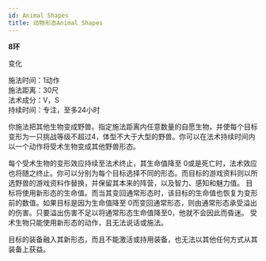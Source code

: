 ```yaml
---
id: Animal Shapes
title: 动物形态Animal Shapes
---
```


**8环**

变化

施法时间：1动作  
施法距离：30尺  
法术成分：V，S  
持续时间：专注，至多24小时  


你施法把其他生物变成野兽。指定施法距离内任意数量的自愿生物，并使每个目标变形为一只挑战等级不超过4，体型不大于大型的野兽。你可以在法术持续时间内以一个动作将受术生物变成其他野兽形态。


每个受术生物的变形效应持续至法术终止，其生命值降至
0或是死亡时，法术效应也将随之终止。你可以分别为每个目标选择不同的形态。而目标的游戏资料则以所选野兽的游戏资料作替换，并保留其本来的阵营，以及智力、感知和魅力值。
目标将使用新形态的生命值。而当其变回通常形态时，该目标的生命值也恢复为变形前的数值。如果目标是因为生命值降至
0而变回通常形态，则由通常形态承受溢出的伤害。只要溢出伤害不足以将通常形态生命值降至0，他就不会因此而昏迷。
受术生物只能使用新形态的动作，且无法说话或施法。


目标的装备融入其新形态，而且不能激活或持用装备，也无法以其他任何方式从其装备上获益。
